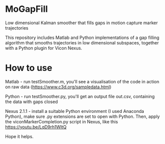 # MoGapFill
Low dimensional Kalman smoother that fills gaps in motion capture marker trajectories

This repository includes Matlab and Python implementations of a gap filling algorithm that smooths trajectories in low dimensional subspaces, together with a Python plugin for Vicon Nexus.

# How to use

Matlab - run testSmoother.m, you'll see a visualisation of the code in action on raw data (https://www.c3d.org/sampledata.html)

Python - run testSmoother.py, you'll get an output file out.csv, containing the data with gaps closed

Nexus 2.1.1 - install a suitable Python environment (I used Anaconda Python), make sure .py extensions are set to open with Python. Then, apply the viconMarkerCompletion.py script in Nexus, like this https://youtu.be/LqD9rh1WItQ

Hope it helps.



